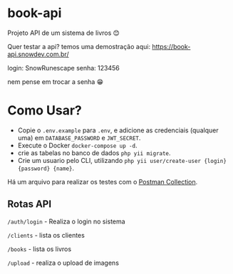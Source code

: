 # book-api

Projeto API de um sistema de livros 😊

Quer testar a api? temos uma demostração aqui: https://book-api.snowdev.com.br/

login: SnowRunescape
senha: 123456

nem pense em trocar a senha 😁

# Como Usar?

* Copie o `.env.example` para `.env`, e adicione as credenciais (qualquer uma) em `DATABASE_PASSWORD` e `JWT_SECRET`.
* Execute o Docker `docker-compose up -d`.
* crie as tabelas no banco de dados `php yii migrate`.
* Crie um usuario pelo CLI, utilizando `php yii user/create-user {login} {password} {name}`.

Há um arquivo para realizar os testes com o [Postman Collection](https://github.com/SnowRunescape/books-api/blob/master/Book-API.postman_collection.json).

## Rotas API

`/auth/login` - Realiza o login no sistema

`/clients` - lista os clientes

`/books` - lista os livros

`/upload` - realiza o upload de imagens
